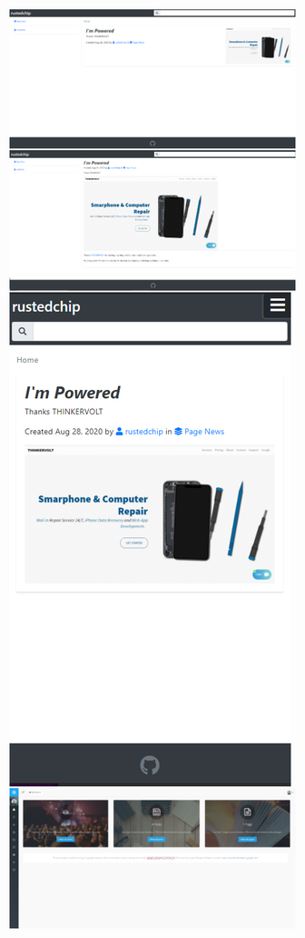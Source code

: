 <link rel="stylesheet" href="https://stackpath.bootstrapcdn.com/bootstrap/4.5.2/css/bootstrap.min.css" integrity="sha384-JcKb8q3iqJ61gNV9KGb8thSsNjpSL0n8PARn9HuZOnIxN0hoP+VmmDGMN5t9UJ0Z" crossorigin="anonymous">
<img src="/blog-preview/home.png">
<img src="/blog-preview/post.png">
<img src="/blog-preview/mobile.png">
<img src="/blog-preview/admin.png">
